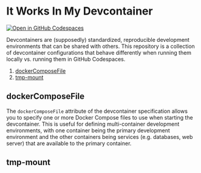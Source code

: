 # It Works In My Devcontainer

[![Open in GitHub Codespaces](https://github.com/codespaces/badge.svg)](https://codespaces.new/jvanbuel/it-works-in-my-devcontainer)

Devcontainers are (supposedly) standardized, reproducible development environments that can be shared with others. This repository is a collection of devcontainer configurations that behave differently when running them locally vs. running them in GitHub Codespaces.

1. [dockerComposeFile](#dockercomposefile)
2. [tmp-mount](#tmp-mount)

## dockerComposeFile

The `dockerComposeFile` attribute of the devcontainer specification allows you to specify one or more Docker Compose files to use when starting the devcontainer. This is useful for defining multi-container development environments, with one container being the primary development environment and the other containers being services (e.g. databases, web server) that are available to the primary container.



## tmp-mount